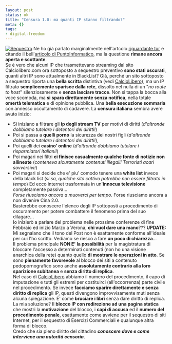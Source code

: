 ```yaml
--- 
layout: post
status: ok
title: "Censura 1.0: ma quanti IP stanno filtrando?"
meta: {}
tags: 
- digital-freedom
---
```

[![Sequestro](http://fast.mgpf.it/thumb-20060212_gdf.jpg)](http://fast.mgpf.it/20060212_gdf.jpg)
Ne ho già parlato marginalmente nell'artcolo [riguardante tor](/tor/) e citando il bell'[articolo di PuntoInformatico](http://punto-informatico.it/p.asp?i=57671&r=PI), ma la questione **rimane ancora aperta e scottante**.  
Se è vero che alcuni IP che trasmettevano streaming dal sito Calciolibero.com ora sottoposto a sequestro preventivo **sono stati oscurati**, quanti altri IP sono attualmente in BlackList?
Già, perché un sito sottoposto a sequestro riporta una **bella scritta** distintiva (vedi [CalcioLibero](http://www.calciolibero.com)), ma un IP filtrato **semplicemente sparisce dalla rete**, dissolto nel nulla di un "*no route to host*" silenziosamente e **senza lasciare tracce**. Non si tappa la bocca alla voce scomoda, ma **si spara direttamente senza notifica**, nella totale **omertà telematica** e di opinione pubblica. Una **bella esecuzione sommaria** con annesso occultamento di cadavere.
La **censura italiana** sembra avere avuto inizio: 
* Si iniziano a filtrare gli **ip degli stream TV** per motivi di diritti (*d'altronde dobbiamo tutelare i detentori dei diritti!*)  
* Poi si passa a **quelli porno** la sicurezza dei nostri figli (*d'altronde dobbiamo tutelare i detentori dei diritti!*),
* Poi quelli dei **casino' online** (*d'altronde dobbiamo tutelare i risparmiatori italiani!*)
* Poi magari nei filtri **ci finisce casualmente qualche fonte di notizie non allineate** (*conteneva sicuramente contenuti illegali! Terroristi acari sovversivi!*)
* Poi magari si decide che e' piu' comodo tenere una **white list** invece della black list (*si sa, qualche sito cattivo potrebbe non essere filtrato in tempo*)
Ed ecco internet trasformata in un'**innocua televisione** completamente passiva...  
_Forse riusciamo ancora a muoverci per tempo_. Forse riusciamo ancora a non divenire Cina 2.0.  
Basterebbe conoscere l'elenco degli IP sottoposti a procedimento di oscuramento per potere combattere il fenomeno prima del suo dilagare...  
Io inizierò a parlare del problema nelle prossime conferenze di fine Febbraio ed inizio Marzo a Verona, **chi vuol dare una mano**???
**UPDATE:**  
Mi segnalano che il tono del Post non è esattamente conforme all'ideale per cui l'ho scritto. Vediamo se riesco a fare **un poco di chiarezza**...  
Il problema principale **NON E' la possibilità** per la magistratura di bloccare l'accesso a determinati contenuti (non ho una visione anarchica della rete) quanto quello **di mostrare le operazioni in atto**. Se sono **pienamente favorevole** al blocco dei siti a contenuto pedopornografico sono anche **assolutamente contrario alla loro sparizione subitanea** e **senza diritto di replica**.  
Nel caso di [CalcioLibero](http://www.calciolibero.com) abbiamo il numero del procedimento, il capo di imputazione e tutti gli estremi per costituirci (all'occorrenza) parte civile nel procedimento. Se invece **facciamo sparire direttamente e senza diritto di replica** gli IP, questi divengono improvvisamente muti senza alcuna spiegazione. E' come **bruciare i libri** senza dare diritto di replica.  
La mia soluzione? Il **blocco IP con redirezione ad una pagina statica** che mostri la **motivazione** del blocco, i **capi di accusa** ed il **numero del procedimento penale**, esattamente come avviene per il sequestro di siti Internet, per il sequestro di Esercizi Commerciali e qualunque altra forma di blocco.  
Credo che sia pieno diritto del cittadino _**conoscere dove e come interviene una autorità censoria**_. 
